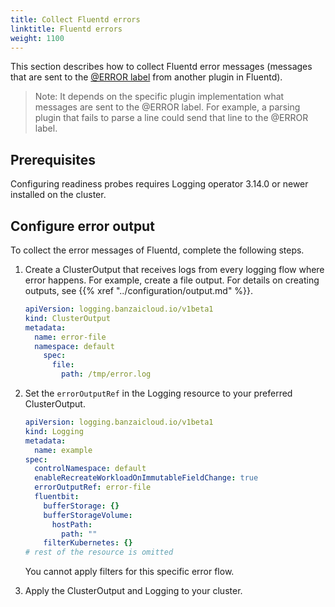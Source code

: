 ```yaml
---
title: Collect Fluentd errors
linktitle: Fluentd errors
weight: 1100
---
```


This section describes how to collect Fluentd error messages (messages that are sent to the [@ERROR label](https://docs.fluentd.org/configuration/config-file#error-label) from another plugin in Fluentd).

> Note: It depends on the specific plugin implementation what messages are sent to the @ERROR label. For example, a parsing plugin that fails to parse a line could send that line to the @ERROR label.

## Prerequisites

Configuring readiness probes requires Logging operator 3.14.0 or newer installed on the cluster.

## Configure error output

To collect the error messages of Fluentd, complete the following steps.

1. Create a ClusterOutput that receives logs from every logging flow where error happens. For example, create a file output. For details on creating outputs, see {{% xref "../configuration/output.md" %}}.

    ```yaml
    apiVersion: logging.banzaicloud.io/v1beta1
    kind: ClusterOutput
    metadata:
      name: error-file
      namespace: default
        spec:
          file:
            path: /tmp/error.log
    ```

1. Set the `errorOutputRef` in the Logging resource to your preferred ClusterOutput.

    ```yaml
    apiVersion: logging.banzaicloud.io/v1beta1
    kind: Logging
    metadata:
      name: example
    spec:
      controlNamespace: default
      enableRecreateWorkloadOnImmutableFieldChange: true
      errorOutputRef: error-file
      fluentbit:
        bufferStorage: {}
        bufferStorageVolume:
          hostPath:
            path: ""
        filterKubernetes: {}
    # rest of the resource is omitted
    ```

    You cannot apply filters for this specific error flow.

1. Apply the ClusterOutput and Logging to your cluster.
